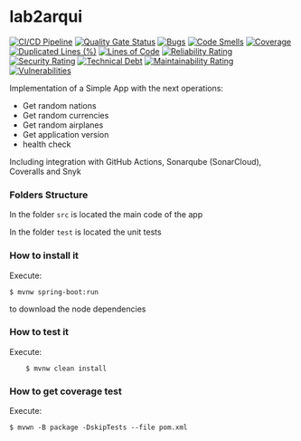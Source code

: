 # lab2arqui

[![CI/CD Pipeline](https://github.com/julianisazam/lab2arqui/actions/workflows/build.yml/badge.svg)](https://github.com/julianisazam/lab2arqui/actions/workflows/build.yml)
[![Quality Gate Status](https://sonarcloud.io/api/project_badges/measure?project=julianisazam_lab2arqui&metric=alert_status)](https://sonarcloud.io/summary/new_code?id=julianisazam_lab2arqui)
[![Bugs](https://sonarcloud.io/api/project_badges/measure?project=julianisazam_lab2arqui&metric=bugs)](https://sonarcloud.io/summary/new_code?id=julianisazam_lab2arqui)
[![Code Smells](https://sonarcloud.io/api/project_badges/measure?project=julianisazam_lab2arqui&metric=code_smells)](https://sonarcloud.io/summary/new_code?id=julianisazam_lab2arqui)
[![Coverage](https://sonarcloud.io/api/project_badges/measure?project=julianisazam_lab2arqui&metric=coverage)](https://sonarcloud.io/summary/new_code?id=julianisazam_lab2arqui)
[![Duplicated Lines (%)](https://sonarcloud.io/api/project_badges/measure?project=julianisazam_lab2arqui&metric=duplicated_lines_density)](https://sonarcloud.io/summary/new_code?id=julianisazam_lab2arqui)
[![Lines of Code](https://sonarcloud.io/api/project_badges/measure?project=julianisazam_lab2arqui&metric=ncloc)](https://sonarcloud.io/summary/new_code?id=julianisazam_lab2arqui)
[![Reliability Rating](https://sonarcloud.io/api/project_badges/measure?project=julianisazam_lab2arqui&metric=reliability_rating)](https://sonarcloud.io/summary/new_code?id=julianisazam_lab2arqui)
[![Security Rating](https://sonarcloud.io/api/project_badges/measure?project=julianisazam_lab2arqui&metric=security_rating)](https://sonarcloud.io/summary/new_code?id=julianisazam_lab2arqui)
[![Technical Debt](https://sonarcloud.io/api/project_badges/measure?project=julianisazam_lab2arqui&metric=sqale_index)](https://sonarcloud.io/summary/new_code?id=julianisazam_lab2arqui)
[![Maintainability Rating](https://sonarcloud.io/api/project_badges/measure?project=julianisazam_lab2arqui&metric=sqale_rating)](https://sonarcloud.io/summary/new_code?id=julianisazam_lab2arqui)
[![Vulnerabilities](https://sonarcloud.io/api/project_badges/measure?project=julianisazam_lab2arqui&metric=vulnerabilities)](https://sonarcloud.io/summary/new_code?id=julianisazam_lab2arqui)

Implementation of a Simple App with the next operations:

* Get random nations
* Get random currencies
* Get random airplanes
* Get application version
* health check
	
Including integration with GitHub Actions, Sonarqube (SonarCloud), Coveralls and Snyk
	
### Folders Structure
	
In the folder `src` is located the main code of the app
	
In the folder `test` is located the unit tests
	
### How to install it
	
Execute:
	
```shell
$ mvnw spring-boot:run
```
to download the node dependencies
	
### How to test it
	
Execute:
	
```shell
	$ mvnw clean install
```
	
### How to get coverage test
	
Execute:
	
```shell
$ mvwn -B package -DskipTests --file pom.xml
```
